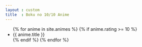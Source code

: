 ```yaml
---
layout : custom
title  : Boku no 10/10 Anime
---
```


<ul>
    {% for anime in site.animes %}
        {% if anime.rating >= 10 %}
            <li>{{ anime.title }}</li>
        {% endif %}
    {% endfor %}
</ul>